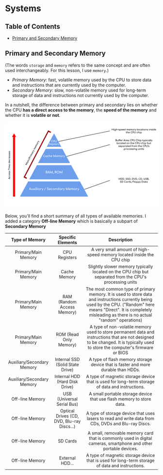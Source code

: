 # Systems

## Table of Contents

- [Primary and Secondary Memory](#primary-and-secondary-memory)

## Primary and Secondary Memory

(The words `storage` and `memory` refers to the same concept and are often used interchangeably. For this lesson, I use `memory`.)

- *Primary Memory*: fast, volatile memory used by the CPU to store data and instructions that are currently used by the computer.
- *Secondary Memory*: slow, non-volatile memory used for long-term storage of data and instructions not currently used by the computer.

In a nutshell, the difference between primary and secondary lies on whether the CPU **has a direct access to the memory**, the **speed of the memory** and whether it is **volatile or not**.

![primary-secondary-storage](/systems/resources/primary-secondary-storage.png)

Below, you'll find a short summary of all types of available memories. I added a category **Off-line Memory** which is basically a subpart of **Secondary Memory**

|     **Type of Memory**     |            **Specific Elements**           |                                                                                                      **Description**                                                                                                     |
|:--------------------------:|:------------------------------------------:|:------------------------------------------------------------------------------------------------------------------------------------------------------------------------------------------------------------------------:|
|     Primary/Main Memory    |                CPU Registers               |                                                                           A very small amount of high-speed memory located inside the CPU chip                                                                           |
|     Primary/Main Memory    |                Cache Memory                |                                                          Slightly slower memory typically located on the CPU chip but separated from the CPU's processing units                                                          |
|     Primary/Main Memory    |         RAM (Random Access Memory)         | The most common type of primary memory. It is used to store data and instructions currently being used by the CPU. ("Random" here means "Direct". It is completely misleading as there is no actual "random" operations) |
|     Primary/Main Memory    |           ROM (Read Only Memory)           |                      A type of non-volatile memory used to store permanent data and instructions that are not designed to be changed. It is typically used to store the computer's firmware or BIOS                      |
| Auxiliary/Secondary Memory |      Internal SSD (Solid State Drive)      |                                                                     A type of flash memory storage device that is faster and more durable than HDDs.                                                                     |
| Auxiliary/Secondary Memory |       Internal HDD (Hard Disk Drive)       |                                                              A type of magnetic storage device that is used for long-term storage of data and instructions.                                                              |
|       Off-line Memory      |         USB (Universal Serial Bus)         |                                                                           A small portable storage device that use flash memory to store data.                                                                           |
|       Off-line Memory      | Optical Drives (CD, DVD, Blu-ray Discs...) |                                                            A type of storage device that uses lasers to read and write data from CDs, DVDs and Blu-ray Discs.                                                            |
|       Off-line Memory      |                  SD Cards                  |                                                      A small, removable memory card that is commonly used in digital cameras, smartphone and other portable devices.                                                     |
|       Off-line Memory      |               External HDD...              |                                                              A type of magnetic storage device that is used for long-term storage of data and instructions.                                                              |
